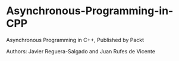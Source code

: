 # Asynchronous-Programming-in-CPP

Asynchronous Programming in C++, Published by Packt

Authors: Javier Reguera-Salgado and Juan Rufes de Vicente

